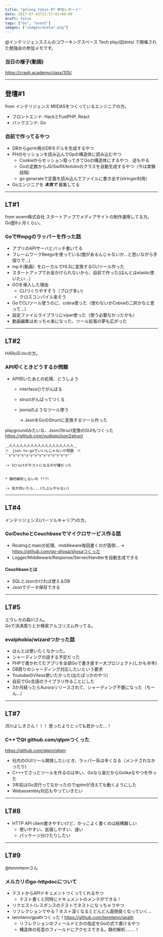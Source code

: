 ```yaml
---
title: "golang.tokyo #7 参加レポート"
date: 2017-07-03T22:57:01+09:00
draft: false
tags: ["Go", "event"]
images: ["images/avatar.png"]
---
```

@インテリジェンスさんのコワーキングスペース
Tech play(旧dots)
で開催された勉強会の参加メモです。

### 当日の様子(動画)
https://crash.academy/class/105/

***

## 登壇#1 
from インテリジェンス
MIIDASをつくっているエンジニアの方。

* フロントエンド: HackとFuelPHP, React
* バックエンド: Go

### 自前で作ってるやつ
* DBからgorm用のDBモデルを生成するやつ
* PHのセッションを読み込んでGpの構造体に読み込むやつ
    * Cookieからセッション取ってきてGoの構造体にするやつ　逆もやる
    * Goの定数からJS/Swifit/kotolinのクラスを自動生成するやつ（今は実験段階)
    * go generateで定義を読み込んでファイルに書き出す(stringer利用）
* Goエンジニアを 	**_本気で_** 募集してる

***

## LT#1
from woem株式会社
スタートアップでメディアサイトの制作運用してる方。
Go歴8ヶ月くらい。

### Goでffmpgのラッパーを作った話
* アプリのAPIサーバとバッチ書いてる
* フレームワークBeegoを使っている(闇があるんじゃないか...と思いながら手探りで...)
* mp４(動画）をローカルでHLSに変換するCLIツール作った
* スタートアップでお金かけられないから、自前で作った(ほんとはelastic使いたい...）
* GOを導入した理由
    * CLIつくりやすそう（ブログ多い)
    * クロスコンパイル楽そう
* GoでCLIツール使うのに、cobra使った（使わないかCobraの二択かなと思って...）
* 設定ファイルライブラリにviper使った（使う必要なかったかも）
* 動画編集はめっちゃ楽になった、ツール拡張の夢も広がった

***

## LT#2
HARoiD.incの方。

### API叩くときどうするか問題
* API叩いたあとの処理、どうしよう
  * interface{}でがんばる
  * structがんばってつくる
  * jsonqのようなツール使う
    
    -> JsonをGoのStructに変換するツール作った

playgroundみたいな、Json/Struct変換のGUIもつくった
https://github.com/yudppp/json2struct

```:QA
＿人人人人人人人人人人人人人人人人人人＿
＞　json-to-goでいいんじゃないか問題　＜
￣Y^Y^Y^Y^Y^Y^Y^Y^Y^Y^Y^Y^Y^Y^￣

-> Structがネストになるのが嫌だった


* 静的解析しないの ?!?!

-> 気が向いたら...(たぶんやらない)
```

***

## LT#4
インテリジェンス(パーソルキャリア)の方。
### GoのechoとCouchbaseでマイクロサービス作る話
* Routingとmainの処理、middleware毎回書くのが面倒...
-> https://github.com/go-shosa/shosaつくった
* Logger/Middleware/Response/Server/Handlerを自動生成できる

#### Couchbaseとは
* SQLとJsonかければ使えるDB
* Jsonでデータ保存できる

***

## LT#5
エウレカの森川さん。	
Goで決済周りとか検索アルゴリズム作ってる。

### evalphobia/wizardつかった話
* ほんとは使いたくなかった。
* シャーディングの話する予定だった
* PHPで書かれてたアプリを全部Goで書き直す一大プロジェクト(しかも半年)
* DB周りのシャーディング対応したいという要求
* YoutubeのVitess使いたかった(出たばっかのやつ）
* 自前でGo言語のライブラリ作ることにした
* 3か月経ったらAuroraリリースされて、シャーディング不要になった（ちーん...）

***

## LT#7
渋川よしきさん！！！
思ったよりとっても若かった...！
### C++でQt github.com/qtpmつくった
https://github.com/qtpm/qtpm

* 社内のGUIツール開発したいとき、ラッパー系は辛くなる（メンテされなかったり)
* C+++でさっとツールを作るのは辛い、Goなら楽だからGolikeなやつを作った
* 3年前はGo流行ってなかったのでqptmが消えても動くようにした
* Webassembly対応もやっていきたい

***

## LT#8
* HTTP API client書きやすいけど、かっこよく書くのは結構難しい
    * 使いやすい、拡張しやすい、速い
    * パッケージ分けたりしたい

***

## LT#9
@tennntennさん
### メルカリのgo-httpdocについて

* テストからAPIドキュメントつくってくれるやつ
    * テスト書くと同時にドキュメントのメンテができる！
* リクエスト/レスポンスのテストでネストになっちゃうやつ
* リフレクションでやる？ネスト深くなるとどんどん面倒臭くなっていく...
* tenntenn/gpathつくった！https://github.com/tenntenn/gpath
    * リフレクションのフィールドとかの指定をGoの式で書けるやつ
    * 構造体の任意のフィールドにアクセスできる。静的解析........！

